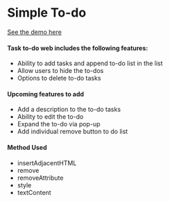 # Simple To-do
<p><a href="https://codepen.io/angelicsanoy/pen/WNKZNKb"> See the demo here </a> </p>

<h4>Task to-do web includes the following features:</h4>
<ul>
<li>Ability to add tasks and append to-do list in the list</li>
<li>Allow users to hide the to-dos</li>
<li>Options to delete to-do tasks</li>
</ul>

<h4>Upcoming features to add</h4>
<ul>
<li>Add a description to the to-do tasks</li>
<li>Ability to edit the to-do</li>
<li>Expand the to-do via pop-up</li>
<li>Add individual remove button to do list</li>
</ul>



<h4>Method Used</h4>
<ul>
<li>insertAdjacentHTML</li>
<li>remove</li>
<li>removeAttribute</li>
<li>style</li>
<li>textContent</li>
</ul>

